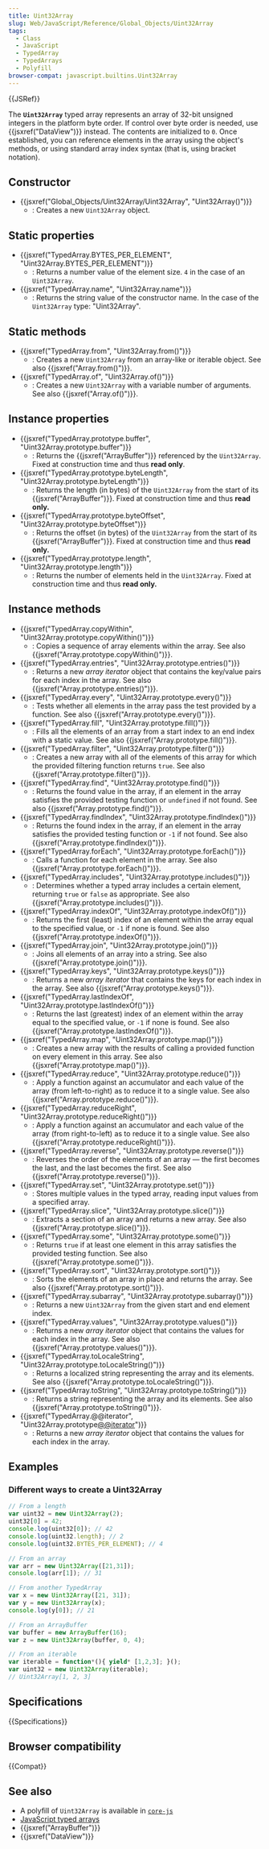 ```yaml
---
title: Uint32Array
slug: Web/JavaScript/Reference/Global_Objects/Uint32Array
tags:
  - Class
  - JavaScript
  - TypedArray
  - TypedArrays
  - Polyfill
browser-compat: javascript.builtins.Uint32Array
---
```

{{JSRef}}

The **`Uint32Array`** typed array represents an array of 32-bit unsigned
integers in the platform byte order. If control over byte order is needed, use
{{jsxref("DataView")}} instead. The contents are initialized to `0`. Once
established, you can reference elements in the array using the object's methods,
or using standard array index syntax (that is, using bracket notation).

## Constructor

- {{jsxref("Global_Objects/Uint32Array/Uint32Array", "Uint32Array()")}}
  - : Creates a new `Uint32Array` object.

## Static properties

- {{jsxref("TypedArray.BYTES_PER_ELEMENT", "Uint32Array.BYTES_PER_ELEMENT")}}
  - : Returns a number value of the element size. `4` in the case of an
    `Uint32Array`.
- {{jsxref("TypedArray.name", "Uint32Array.name")}}
  - : Returns the string value of the constructor name. In the case of the
    `Uint32Array` type: "Uint32Array".

## Static methods

- {{jsxref("TypedArray.from", "Uint32Array.from()")}}
  - : Creates a new `Uint32Array` from an array-like or iterable object. See
    also {{jsxref("Array.from()")}}.
- {{jsxref("TypedArray.of", "Uint32Array.of()")}}
  - : Creates a new `Uint32Array` with a variable number of arguments. See also
    {{jsxref("Array.of()")}}.

## Instance properties

- {{jsxref("TypedArray.prototype.buffer", "Uint32Array.prototype.buffer")}}
  - : Returns the {{jsxref("ArrayBuffer")}} referenced by the
    `Uint32Array`. Fixed at construction time and thus **read only**.
- {{jsxref("TypedArray.prototype.byteLength", "Uint32Array.prototype.byteLength")}}
  - : Returns the length (in bytes) of the `Uint32Array` from the start of its
    {{jsxref("ArrayBuffer")}}. Fixed at construction time and thus **read
    only.**
- {{jsxref("TypedArray.prototype.byteOffset", "Uint32Array.prototype.byteOffset")}}
  - : Returns the offset (in bytes) of the `Uint32Array` from the start of its
    {{jsxref("ArrayBuffer")}}. Fixed at construction time and thus **read
    only.**
- {{jsxref("TypedArray.prototype.length", "Uint32Array.prototype.length")}}
  - : Returns the number of elements held in the `Uint32Array`. Fixed at
    construction time and thus **read only.**

## Instance methods

- {{jsxref("TypedArray.copyWithin", "Uint32Array.prototype.copyWithin()")}}
  - : Copies a sequence of array elements within the array. See also
    {{jsxref("Array.prototype.copyWithin()")}}.
- {{jsxref("TypedArray.entries", "Uint32Array.prototype.entries()")}}
  - : Returns a new _array iterator_ object that contains the key/value pairs
    for each index in the array. See also
    {{jsxref("Array.prototype.entries()")}}.
- {{jsxref("TypedArray.every", "Uint32Array.prototype.every()")}}
  - : Tests whether all elements in the array pass the test provided by a
    function. See also {{jsxref("Array.prototype.every()")}}.
- {{jsxref("TypedArray.fill", "Uint32Array.prototype.fill()")}}
  - : Fills all the elements of an array from a start index to an end index with
    a static value. See also {{jsxref("Array.prototype.fill()")}}.
- {{jsxref("TypedArray.filter", "Uint32Array.prototype.filter()")}}
  - : Creates a new array with all of the elements of this array for which the
    provided filtering function returns `true`. See also
    {{jsxref("Array.prototype.filter()")}}.
- {{jsxref("TypedArray.find", "Uint32Array.prototype.find()")}}
  - : Returns the found value in the array, if an element in the array satisfies
    the provided testing function or `undefined` if not found. See also
    {{jsxref("Array.prototype.find()")}}.
- {{jsxref("TypedArray.findIndex", "Uint32Array.prototype.findIndex()")}}
  - : Returns the found index in the array, if an element in the array satisfies
    the provided testing function or `-1` if not found. See also
    {{jsxref("Array.prototype.findIndex()")}}.
- {{jsxref("TypedArray.forEach", "Uint32Array.prototype.forEach()")}}
  - : Calls a function for each element in the array. See also
    {{jsxref("Array.prototype.forEach()")}}.
- {{jsxref("TypedArray.includes", "Uint32Array.prototype.includes()")}}
  - : Determines whether a typed array includes a certain element, returning
    `true` or `false` as appropriate. See also
    {{jsxref("Array.prototype.includes()")}}.
- {{jsxref("TypedArray.indexOf", "Uint32Array.prototype.indexOf()")}}
  - : Returns the first (least) index of an element within the array equal to
    the specified value, or `-1` if none is found. See also
    {{jsxref("Array.prototype.indexOf()")}}.
- {{jsxref("TypedArray.join", "Uint32Array.prototype.join()")}}
  - : Joins all elements of an array into a string. See also
    {{jsxref("Array.prototype.join()")}}.
- {{jsxref("TypedArray.keys", "Uint32Array.prototype.keys()")}}
  - : Returns a new _array iterator_ that contains the keys for each index in
    the array. See also {{jsxref("Array.prototype.keys()")}}.
- {{jsxref("TypedArray.lastIndexOf", "Uint32Array.prototype.lastIndexOf()")}}
  - : Returns the last (greatest) index of an element within the array equal to
    the specified value, or `-1` if none is found. See also
    {{jsxref("Array.prototype.lastIndexOf()")}}.
- {{jsxref("TypedArray.map", "Uint32Array.prototype.map()")}}
  - : Creates a new array with the results of calling a provided function on
    every element in this array. See also
    {{jsxref("Array.prototype.map()")}}.
- {{jsxref("TypedArray.reduce", "Uint32Array.prototype.reduce()")}}
  - : Apply a function against an accumulator and each value of the array (from
    left-to-right) as to reduce it to a single value. See also
    {{jsxref("Array.prototype.reduce()")}}.
- {{jsxref("TypedArray.reduceRight", "Uint32Array.prototype.reduceRight()")}}
  - : Apply a function against an accumulator and each value of the array (from
    right-to-left) as to reduce it to a single value. See also
    {{jsxref("Array.prototype.reduceRight()")}}.
- {{jsxref("TypedArray.reverse", "Uint32Array.prototype.reverse()")}}
  - : Reverses the order of the elements of an array — the first becomes the
    last, and the last becomes the first. See also
    {{jsxref("Array.prototype.reverse()")}}.
- {{jsxref("TypedArray.set", "Uint32Array.prototype.set()")}}
  - : Stores multiple values in the typed array, reading input values from a
    specified array.
- {{jsxref("TypedArray.slice", "Uint32Array.prototype.slice()")}}
  - : Extracts a section of an array and returns a new array. See also
    {{jsxref("Array.prototype.slice()")}}.
- {{jsxref("TypedArray.some", "Uint32Array.prototype.some()")}}
  - : Returns `true` if at least one element in this array satisfies the
    provided testing function. See also
    {{jsxref("Array.prototype.some()")}}.
- {{jsxref("TypedArray.sort", "Uint32Array.prototype.sort()")}}
  - : Sorts the elements of an array in place and returns the array. See also
    {{jsxref("Array.prototype.sort()")}}.
- {{jsxref("TypedArray.subarray", "Uint32Array.prototype.subarray()")}}
  - : Returns a new `Uint32Array` from the given start and end element index.
- {{jsxref("TypedArray.values", "Uint32Array.prototype.values()")}}
  - : Returns a new _array iterator_ object that contains the values for each
    index in the array. See also
    {{jsxref("Array.prototype.values()")}}.
- {{jsxref("TypedArray.toLocaleString", "Uint32Array.prototype.toLocaleString()")}}
  - : Returns a localized string representing the array and its elements. See
    also {{jsxref("Array.prototype.toLocaleString()")}}.
- {{jsxref("TypedArray.toString", "Uint32Array.prototype.toString()")}}
  - : Returns a string representing the array and its elements. See also
    {{jsxref("Array.prototype.toString()")}}.
- {{jsxref("TypedArray.@@iterator", "Uint32Array.prototype[@@iterator]()")}}
  - : Returns a new _array iterator_ object that contains the values for each
    index in the array.

## Examples

### Different ways to create a Uint32Array

```js
// From a length
var uint32 = new Uint32Array(2);
uint32[0] = 42;
console.log(uint32[0]); // 42
console.log(uint32.length); // 2
console.log(uint32.BYTES_PER_ELEMENT); // 4

// From an array
var arr = new Uint32Array([21,31]);
console.log(arr[1]); // 31

// From another TypedArray
var x = new Uint32Array([21, 31]);
var y = new Uint32Array(x);
console.log(y[0]); // 21

// From an ArrayBuffer
var buffer = new ArrayBuffer(16);
var z = new Uint32Array(buffer, 0, 4);

// From an iterable
var iterable = function*(){ yield* [1,2,3]; }();
var uint32 = new Uint32Array(iterable);
// Uint32Array[1, 2, 3]
```

## Specifications

{{Specifications}}

## Browser compatibility

{{Compat}}

## See also

- A polyfill of `Uint32Array` is available in
  [`core-js`](https://github.com/zloirock/core-js#ecmascript-typed-arrays)
- [JavaScript typed arrays](/en-US/docs/Web/JavaScript/Typed_arrays)
- {{jsxref("ArrayBuffer")}}
- {{jsxref("DataView")}}

